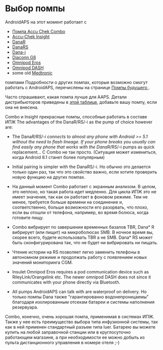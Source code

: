 # Выбор помпы

AndroidAPS на этот момент работает с

* [Помпа Accu Chek Combo](../Configuration/Accu-Chek-Combo-Pump.md)
* [Accu-Chek Insight](../Configuration/Accu-Chek-Insight-Pump.md)
* [DanaR](../Configuration/DanaR-Insulin-Pump.md)
* [DanaRS](../Configuration/DanaRS-Insulin-Pump.md)
* [Dana-i](../Configuration/DanaRS-Insulin-Pump.md)
* [Diaconn G8 ](../Configuration/DiaconnG8.rst)
* [Omnipod Eros](../Configuration/OmnipodEros.rst)
* [Omnipod DASH](../Configuration/OmnipodDASH.md)
* some old [Medtronic](../Configuration/MedtronicPump.md)

помпами Подробности о других помпах, которые возможно смогут работать с AndroidAPS, перечислены на странице [ Помпы будущего ](Future-possible-Pump-Drivers.md).

Часто спрашивают, какая помпа лучше для AAPS. Детали дистрибьюторов приведены в [этой таблице](https://drive.google.com/open?id=1CRfmmjA-0h_9nkRViP3J9FyflT9eu-a8HeMrhrKzKz0), добавьте вашу помпу, если она не внесена.

Combo и Insight прекрасные помпы, способные работать в составе ИПЖ The advantages of the DanaR/RS/-i as the pump of choice however are:

* The Dana*R/RS/-i connects to almost any phone with Android >= 5.1 without the need to flash lineage. If your phone breaks you usually can find easily any phone that works with the Dana*R/RS/-i pumps as quick replacement... С Combo не так просто. (Ситуация может измениться, когда Android 8.1 станет более популярным)

* Initial pairing is simpler with the DanaRS/-i. Но обычно это делается только один раз, так что это свойство важно, если хотите проверить новую функцию на других помпах.

* На данный момент Combo работает с экранным анализом. В целом, это неплохо, но такая работа идет медленно. Для цикла ИПЖ это не имеет значения, так как он работает в фоновом режиме. Тем не менее, требуется больше времени на соединение и, соответственно, больше возможности его разорвать, что плохо, если вы отошли от телефона, например, во время болюса, когда готовите пищу.

* Combo вибрирует по завершении временных базалов TBR, Dana* R вибрирует (или пищит) на микроболюсах SMB. В ночное время вы, скорее всего, будете использовать TBR а не SMB. Dana* RS может быть сконфигурирована так, что не будет ни вибрировать ни пищать.

* Чтение истории на RS позволяет легко заменить телефоны в автономном режиме и продолжать работу с появлением новых значений мониторинга CGM.

* Insulet Omnipod Eros requires a pod communication device such as RileyLink/Orangelink etc. The newer omnipod DASH does not since it communicates with your phone directly via Bluetooth.

* All pumps AndroidAPS can talk with are waterproof on delivery. Но только помпы Dana также "гарантированно водонепроницаемы" благодаря изолированным отсекам батареи и системы наполнения резервуара.

Combo, конечно, очень хорошая помпа, применимая в системах ИПЖ. Также у нее есть преимущество выбора типа инфузионной системы, так как в ней применен стандартный разъем типа luer. Батарею вы можете купить на любой заправочной станции или в круглосуточно работающем магазине, а при необходимости ее можно добыть из пульта дистанционного управления в номере отеля ;-)